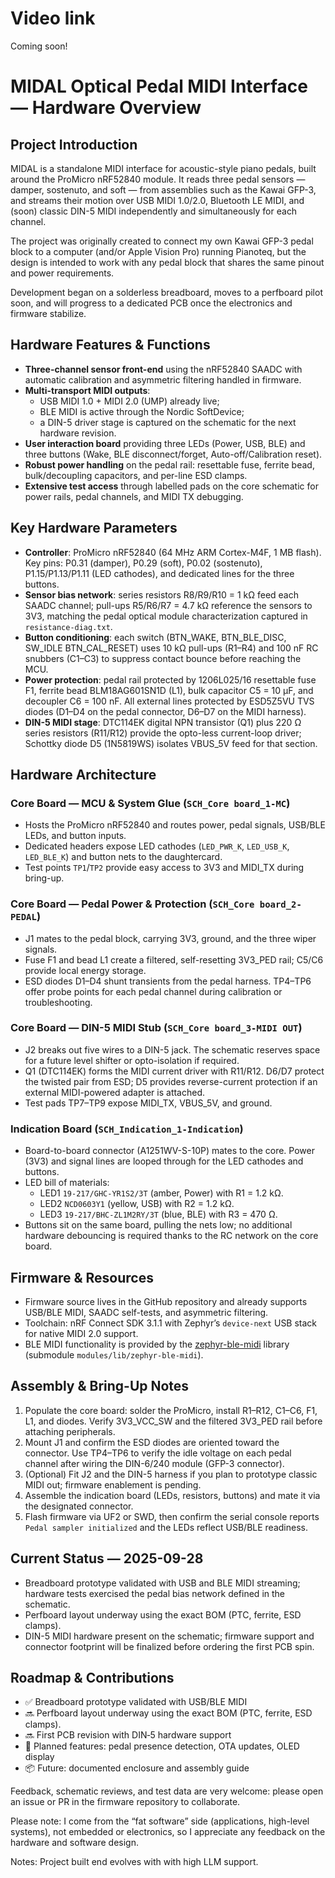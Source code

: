# Video link

Coming soon!

# MIDAL Optical Pedal MIDI Interface — Hardware Overview

## Project Introduction

MIDAL is a standalone MIDI interface for acoustic-style piano pedals, built around the ProMicro nRF52840 module. It reads three pedal sensors — damper, sostenuto, and soft — from assemblies such as the Kawai GFP-3, and streams their motion over USB MIDI 1.0/2.0, Bluetooth LE MIDI, and (soon) classic DIN-5 MIDI independently and simultaneously for each channel.

The project was originally created to connect my own Kawai GFP-3 pedal block to a computer (and/or Apple Vision Pro) running Pianoteq, but the design is intended to work with any pedal block that shares the same pinout and power requirements.

Development began on a solderless breadboard, moves to a perfboard pilot soon, and will progress to a dedicated PCB once the electronics and firmware stabilize.

## Hardware Features & Functions

- **Three-channel sensor front-end** using the nRF52840 SAADC with automatic calibration and asymmetric filtering handled in firmware.
- **Multi-transport MIDI outputs**:
  - USB MIDI 1.0 + MIDI 2.0 (UMP) already live;
  - BLE MIDI is active through the Nordic SoftDevice;
  - a DIN-5 driver stage is captured on the schematic for the next hardware revision.
- **User interaction board** providing three LEDs (Power, USB, BLE) and three buttons (Wake, BLE disconnect/forget, Auto-off/Calibration reset).
- **Robust power handling** on the pedal rail: resettable fuse, ferrite bead, bulk/decoupling capacitors, and per-line ESD clamps.
- **Extensive test access** through labelled pads on the core schematic for
  power rails, pedal channels, and MIDI TX debugging.

## Key Hardware Parameters

- **Controller**: ProMicro nRF52840 (64 MHz ARM Cortex-M4F, 1 MB flash). Key pins: P0.31 (damper), P0.29 (soft), P0.02 (sostenuto), P1.15/P1.13/P1.11 (LED cathodes), and dedicated lines for the three buttons.
- **Sensor bias network**: series resistors R8/R9/R10 = 1 kΩ feed each SAADC channel; pull-ups R5/R6/R7 = 4.7 kΩ reference the sensors to 3V3, matching the pedal optical module characterization captured in `resistance-diag.txt`.
- **Button conditioning**: each switch (BTN_WAKE, BTN_BLE_DISC, SW_IDLE BTN_CAL_RESET) uses 10 kΩ pull-ups (R1–R4) and 100 nF RC snubbers (C1–C3) to suppress contact bounce before reaching the MCU.
- **Power protection**: pedal rail protected by 1206L025/16 resettable fuse F1, ferrite bead BLM18AG601SN1D (L1), bulk capacitor C5 = 10 µF, and decoupler C6 = 100 nF. All external lines protected by ESD5Z5VU TVS diodes (D1–D4 on the pedal connector, D6–D7 on the MIDI harness).
- **DIN-5 MIDI stage**: DTC114EK digital NPN transistor (Q1) plus 220 Ω series resistors (R11/R12) provide the opto-less current-loop driver; Schottky diode D5 (1N5819WS) isolates VBUS_5V feed for that section.

## Hardware Architecture

### Core Board — MCU & System Glue (`SCH_Core board_1-MC`)

- Hosts the ProMicro nRF52840 and routes power, pedal signals, USB/BLE LEDs, and button inputs.
- Dedicated headers expose LED cathodes (`LED_PWR_K`, `LED_USB_K`, `LED_BLE_K`) and button nets to the daughtercard.
- Test points `TP1`/`TP2` provide easy access to 3V3 and MIDI_TX during bring-up.

### Core Board — Pedal Power & Protection (`SCH_Core board_2-PEDAL`)

- J1 mates to the pedal block, carrying 3V3, ground, and the three wiper signals.
- Fuse F1 and bead L1 create a filtered, self-resetting 3V3_PED rail; C5/C6 provide local energy storage.
- ESD diodes D1–D4 shunt transients from the pedal harness. TP4–TP6 offer probe points for each pedal channel during calibration or troubleshooting.

### Core Board — DIN-5 MIDI Stub (`SCH_Core board_3-MIDI OUT`)

- J2 breaks out five wires to a DIN-5 jack. The schematic reserves space for a future level shifter or opto-isolation if required.
- Q1 (DTC114EK) forms the MIDI current driver with R11/R12. D6/D7 protect the twisted pair from ESD; D5 provides reverse-current protection if an external MIDI-powered adapter is attached.
- Test pads TP7–TP9 expose MIDI_TX, VBUS_5V, and ground.

### Indication Board (`SCH_Indication_1-Indication`)

- Board-to-board connector (A1251WV-S-10P) mates to the core. Power (3V3) and signal lines are looped through for the LED cathodes and buttons.
- LED bill of materials:
  - LED1 `19-217/GHC-YR1S2/3T` (amber, Power) with R1 = 1.2 kΩ.
  - LED2 `NCD0603Y1` (yellow, USB) with R2 = 1.2 kΩ.
  - LED3 `19-217/BHC-ZL1M2RY/3T` (blue, BLE) with R3 = 470 Ω.
- Buttons sit on the same board, pulling the nets low; no additional hardware debouncing is required thanks to the RC network on the core board.

## Firmware & Resources

- Firmware source lives in the GitHub repository and already supports USB/BLE MIDI, SAADC self-tests, and asymmetric filtering.
- Toolchain: nRF Connect SDK 3.1.1 with Zephyr’s `device-next` USB stack for native MIDI 2.0 support.
- BLE MIDI functionality is provided by the [zephyr-ble-midi](https://github.com/stuffmatic/zephyr-ble-midi) library (submodule `modules/lib/zephyr-ble-midi`).

## Assembly & Bring-Up Notes

1. Populate the core board: solder the ProMicro, install R1–R12, C1–C6, F1, L1, and diodes. Verify 3V3_VCC_SW and the filtered 3V3_PED rail before attaching peripherals.
2. Mount J1 and confirm the ESD diodes are oriented toward the connector. Use TP4–TP6 to verify the idle voltage on each pedal channel after wiring the DIN-6/240 module (GFP-3 connector).
3. (Optional) Fit J2 and the DIN-5 harness if you plan to prototype classic MIDI out; firmware enablement is pending.
4. Assemble the indication board (LEDs, resistors, buttons) and mate it via the designated connector.
5. Flash firmware via UF2 or SWD, then confirm the serial console reports `Pedal sampler initialized` and the LEDs reflect USB/BLE readiness.

## Current Status — 2025-09-28

- Breadboard prototype validated with USB and BLE MIDI streaming; hardware tests exercised the pedal bias network defined in the schematic.
- Perfboard layout underway using the exact BOM (PTC, ferrite, ESD clamps).
- DIN-5 MIDI hardware present on the schematic; firmware support and connector footprint will be finalized before ordering the first PCB spin.

## Roadmap & Contributions

- ✅ Breadboard prototype validated with USB/BLE MIDI
- 🔜 Perfboard layout underway using the exact BOM (PTC, ferrite, ESD clamps).
- 🔜 First PCB revision with DIN‑5 hardware support
- 🚀 Planned features: pedal presence detection, OTA updates, OLED display
- 📦 Future: documented enclosure and assembly guide

Feedback, schematic reviews, and test data are very welcome: please open an issue or PR in the firmware repository to collaborate.

Please note: I come from the “fat software” side (applications, high-level systems), not embedded or electronics, so I appreciate any feedback on the hardware and software design.

Notes:
Project built end evolves with with high LLM support.
